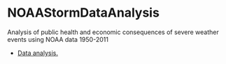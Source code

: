 # NOAAStormDataAnalysis
Analysis of public health and economic consequences of severe weather events using NOAA data 1950-2011

* [Data analysis.][1]

[1]: https://github.com/alexindata/NOAAStormDataAnalysis/blob/master/NOAA.md "Data analysis."
